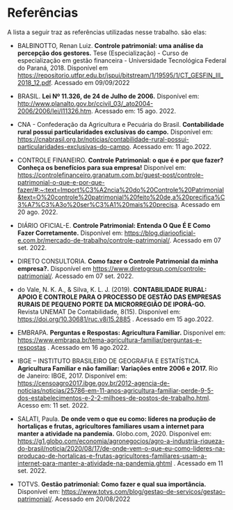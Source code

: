 # Referências

A lista a seguir traz as referências utilizadas nesse trabalho. são elas:

* BALBINOTTO, Renan Luiz. **Controle patrimonial: uma análise da percepção dos gestores.** Tese (Especialização) - Curso de especialização em gestão financeira - Universidade Tecnológica Federal do Paraná, 2018. Disponível em https://repositorio.utfpr.edu.br/jspui/bitstream/1/19595/1/CT_GESFIN_III_2018_12.pdf. Acessado em 09/09/2022 

* BRASIL. **Lei Nº 11.326, de 24 de Julho de 2006.** Disponível em: http://www.planalto.gov.br/ccivil_03/_ato2004-2006/2006/lei/l11326.htm. Acessado em: 15 ago. 2022.  

* CNA - Confederação da Agricultura e Pecuária do Brasil. **Contabilidade rural possui particularidades exclusivas do campo.** Disponível em: https://cnabrasil.org.br/noticias/contabilidade-rural-possui-particularidades-exclusivas-do-campo. Acessado em: 11 ago.2022.  

* CONTROLE FINANEIRO. **Controle Patrimonial: o que é e por que fazer? Conheça os benefícios para sua empresa!** Disponível em: https://controlefinanceiro.granatum.com.br/guest-post/controle-patrimonial-o-que-e-por-que-fazer/#:~:text=Import%C3%A2ncia%20do%20Controle%20Patrimonial&text=O%20controle%20patrimonial%20feito%20de,a%20precifica%C3%A7%C3%A3o%20ser%C3%A1%20mais%20precisa. Acessado em 20 ago. 2022.  

* DIÁRIO OFICIAL-E. **Controle Patrimonial: Entenda O Que É E Como Fazer Corretamente.** Disponível em: https://blog.diariooficial-e.com.br/mercado-de-trabalho/controle-patrimonial/. Acessado em 07 set. 2022. 

* DIRETO CONSULTORIA. **Como fazer o Controle Patrimonial da minha empresa?.** Disponível em https://www.diretogroup.com/controle-patrimonial/. Acessado em 07 set. 2022. 

* do Vale, N. K. A., & Silva, K. L. J. (2019). **CONTABILIDADE RURAL: APOIO E CONTROLE PARA O PROCESSO DE GESTÃO DAS EMPRESAS RURAIS DE PEQUENO PORTE DA MICRORREGIÃO DE IPORÁ-GO.** Revista UNEMAT De Contabilidade, 8(15). Disponível em: https://doi.org/10.30681/ruc.v8i15.2885 . Acessado em 15 ago.2022. 

* EMBRAPA. **Perguntas e Respostas: Agricultura Familiar.** Disponível em: https://www.embrapa.br/tema-agricultura-familiar/perguntas-e-respostas . Acessado em 16 ago.2022.  

* IBGE – INSTITUTO BRASILEIRO DE GEOGRAFIA E ESTATÍSTICA. **Agricultura Familiar e não familiar: Variações entre 2006 e 2017.** Rio de Janeiro: IBGE, 2017. Disponível em: https://censoagro2017.ibge.gov.br/2012-agencia-de-noticias/noticias/25786-em-11-anos-agricultura-familiar-perde-9-5-dos-estabelecimentos-e-2-2-milhoes-de-postos-de-trabalho.html. Acesso em: 11 set. 2022. 

* SALATI, Paula. **De onde vem o que eu como: líderes na produção de hortaliças e frutas, agricultores familiares usam a internet para manter a atividade na pandemia.** Globo.com, 2020. Disponível em: https://g1.globo.com/economia/agronegocios/agro-a-industria-riqueza-do-brasil/noticia/2020/08/17/de-onde-vem-o-que-eu-como-lideres-na-producao-de-hortalicas-e-frutas-agricultores-familiares-usam-a-internet-para-manter-a-atividade-na-pandemia.ghtml  . Acessado em 11 set. 2022. 

* TOTVS. **Gestão patrimonial: Como fazer e qual sua importância.** Disponível em: https://www.totvs.com/blog/gestao-de-servicos/gestao-patrimonial/. Acessado em 20/08/2022 